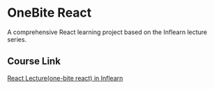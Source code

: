# OneBite React

A comprehensive React learning project based on the Inflearn lecture series.

## Course Link

[React Lecture(one-bite react) in Inflearn](https://www.inflearn.com/courses/lecture?courseId=328340&type=LECTURE&unitId=198092&subtitleLanguage=ko)

